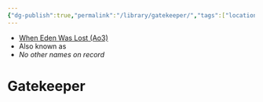 ```yaml
---
{"dg-publish":true,"permalink":"/library/gatekeeper/","tags":["location","map","place","fauna","faction"]}
---
```


- [When Eden Was Lost (Ao3)](https://archiveofourown.org/works/19334440/chapters/45992584)
- Also known as
- *No other names on record*
# Gatekeeper


